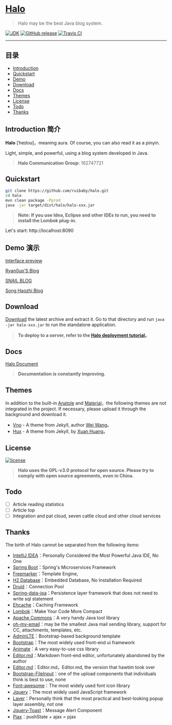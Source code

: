 <h1><a href="#" target="_blank">Halo</a></h1>

> Halo may be the best Java blog system.

[![JDK](https://img.shields.io/badge/JDK-1.8-yellow.svg)](#)
[![GitHub release](https://img.shields.io/github/release/ruibaby/halo.svg)](https://github.com/ruibaby/halo/releases)
[![Travis CI](https://img.shields.io/travis/ruibaby/halo.svg)](https://travis-ci.org/ruibaby/halo)

------------------------------

## 目录

- [Introduction](#introduction)
- [Quickstart](#quickstart)
- [Demo](#demo)
- [Download](#download)
- [Docs](#docs)
- [Themes](#themes)
- [License](#license)
- [Todo](#todo)
- [Thanks](#thanks)

## Introduction 简介

**Halo** [ˈheɪloʊ]，meaning aura. Of course, you can also read it as a pinyin.

Light, simple, and powerful, using a blog system developed in Java.

> **Halo Communication Group:** 162747721

## Quickstart

```bash
git clone https://github.com/ruibaby/halo.git
cd halo
mvn clean package -Pprod
java -jar target/dist/halo/halo-xxx.jar
```

> **Note: If you use Idea, Eclipse and other IDEs to run, you need to install the Lombok plug-in.**

Let's start: http://localhost:8090

## Demo 演示

[Interface preview](https://halo-doc.ryanc.cc/preview)

[Ryan0up'S Blog](https://ryanc.cc)

[SNAIL BLOG](https://slogc.cc)

[Song Haozhi Blog](http://songhaozhi.com)

## Download

[Download](https://github.com/ruibaby/halo/releases) the latest archive and extract it. Go to that directory and run `java -jar halo-xxx.jar` to run the standalone application.

> **To deploy to a server, refer to the [Halo deployment tutorial](https://ryanc.cc/archives/halo-run)。**

## Docs

[Halo Document](https://halo-doc.ryanc.cc)

> **Documentation is constantly improving.**

## Themes

In addition to the built-in [Anatole](https://github.com/hi-caicai/farbox-theme-Anatole) and [Material](https://github.com/viosey/hexo-theme-material)，the following themes are not integrated in the project. If necessary, please upload it through the background and download it.

- [Vno](https://github.com/ruibaby/vno-halo) - A theme from Jekyll, author [Wei Wang](https://onevcat.com/)。
- [Hux](https://github.com/ruibaby/hux-halo) - A theme from Jekyll, by [Xuan Huang](https://huangxuan.me/)。

## License

[![license](https://img.shields.io/github/license/ruibaby/halo.svg)](https://github.com/ruibaby/halo/blob/master/LICENSE)

> **Halo uses the GPL-v3.0 protocol for open source. Please try to comply with open source agreements, even in China.**

## Todo

- [ ] Article reading statistics
- [ ] Article top
- [ ] Integration and pat cloud, seven cattle cloud and other cloud services

## Thanks

The birth of Halo cannot be separated from the following items:

- [IntelliJ IDEA](https://www.jetbrains.com/idea/)：Personally Considered the Most Powerful Java IDE, No One
- [Spring Boot](https://github.com/spring-projects/spring-boot)：Spring's Microservices Framework
- [Freemarker](https://freemarker.apache.org/)：Template Engine,
- [H2 Database](https://github.com/h2database/h2database)：Embedded Database, No Installation Required
- [Druid](https://github.com/alibaba/druid)：Connection Pool
- [Spring-data-jpa](https://github.com/spring-projects/spring-data-jpa.git)：Persistence layer framework that does not need to write sql statement
- [Ehcache](http://www.ehcache.org/)：Caching Framework
- [Lombok](https://www.projectlombok.org/)：Make Your Code More Compact
- [Apache Commons](http://commons.apache.org/)：A very handy Java tool library
- [oh-my-email](https://github.com/biezhi/oh-my-email)：may be the smallest Java mail sending library, support for CC, attachments, templates, etc.
- [AdminLTE](https://github.com/almasaeed2010/AdminLTE)：Bootstrap-based background template
- [Bootstrap](https://github.com/twbs/bootstrap.git)：The most widely used front-end ui framework
- [Animate](https://github.com/daneden/animate.css.git)：A very easy-to-use css library
- [Editor.md](https://github.com/pandao/editor.md.git)：Markdown front-end editor, unfortunately abandoned by the author
- [Editor.md](https://github.com/hawtim/editor.md)：Editor.md，Editor.md, the version that hawtim took over
- [Bootstrap-FileInput](https://github.com/kartik-v/bootstrap-fileinput.git)：one of the upload components that individuals think is best to use, none
- [Font-awesome](https://github.com/FortAwesome/Font-Awesome.git)：The most widely used font icon library
- [Jquery](https://github.com/jquery/jquery.git)：The most widely used JavaScript framework
- [Layer](https://github.com/sentsin/layer.git)：Personally think that the most practical and best-looking popup layer assembly, not one
- [Jquery-Toast](https://github.com/kamranahmedse/jquery-toast-plugin)：Message Alert Component
- [Pjax](https://github.com/defunkt/jquery-pjax.git)：pushState + ajax = pjax

